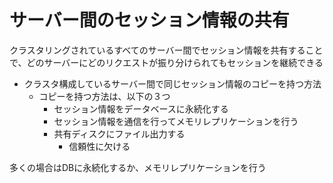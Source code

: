 # サーバー間のセッション情報の共有

クラスタリングされているすべてのサーバー間でセッション情報を共有することで、どのサーバーにどのリクエストが振り分けられてもセッションを継続できる

* クラスタ構成しているサーバー間で同じセッション情報のコピーを持つ方法
    * コピーを持つ方法は、以下の３つ
        * セッション情報をデータベースに永続化する
        * セッション情報を通信を行ってメモリレプリケーションを行う
        * 共有ディスクにファイル出力する
            * 信頼性に欠ける

多くの場合はDBに永続化するか、メモリレプリケーションを行う
